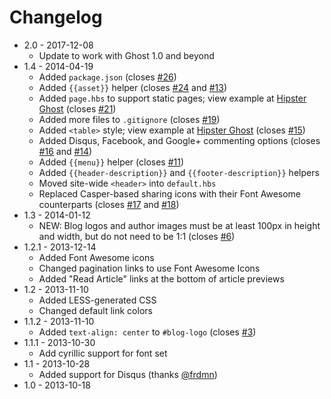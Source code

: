 # Changelog
* 2.0 - 2017-12-08
    * Update to work with Ghost 1.0 and beyond
* 1.4 - 2014-04-19
    * Added `package.json` (closes [#26](https://github.com/sethlilly/Vapor/issues/26))
    * Added `{{asset}}` helper (closes [#24](https://github.com/sethlilly/Vapor/issues/24) and [#13](https://github.com/sethlilly/Vapor/issues/13))
    * Added `page.hbs` to support static pages; view example at [Hipster Ghost](http://hipsterghost.com/static-page-example/) (closes [#21](https://github.com/sethlilly/Vapor/issues/21))
    * Added more files to `.gitignore` (closes [#19](https://github.com/sethlilly/Vapor/issues/19))
    * Added `<table>` style; view example at [Hipster Ghost](http://hipsterghost.com/static-page-example/) (closes [#15](https://github.com/sethlilly/Vapor/issues/15))
    * Added Disqus, Facebook, and Google+ commenting options (closes [#16](https://github.com/sethlilly/Vapor/issues/16) and [#14](https://github.com/sethlilly/Vapor/issues/14))
    * Added `{{menu}}` helper (closes [#11](https://github.com/sethlilly/Vapor/issues/11))
    * Added `{{header-description}}` and `{{footer-description}}` helpers
    * Moved site-wide `<header>` into `default.hbs`
    * Replaced Casper-based sharing icons with their Font Awesome counterparts (closes [#17](https://github.com/sethlilly/Vapor/issues/17) and [#18](https://github.com/sethlilly/Vapor/issues/18))
* 1.3 - 2014-01-12
    * NEW: Blog logos and author images must be at least 100px in height and width, but do not need to be 1:1 (closes [#6](https://github.com/sethlilly/Vapor/issues/6))
* 1.2.1 - 2013-12-14
    * Added Font Awesome icons
    * Changed pagination links to use Font Awesome Icons
    * Added "Read Article" links at the bottom of article previews
* 1.2 - 2013-11-10
    * Added LESS-generated CSS
    * Changed default link colors
* 1.1.2 - 2013-11-10
    * Added `text-align: center` to `#blog-logo` (closes [#3](https://github.com/sethlilly/Vapor/issues/3))
* 1.1.1 - 2013-10-30
   * Add cyrillic support for font set
* 1.1 - 2013-10-28
   * Added support for Disqus (thanks [@frdmn](https://github.com/frdmn))
* 1.0 - 2013-10-18
